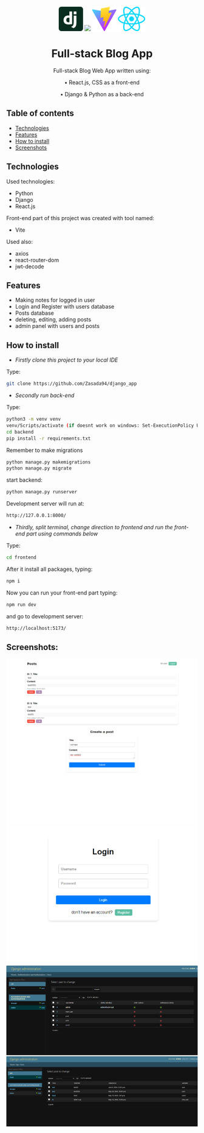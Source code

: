 <p align="center">
    <img src="./frontend/src/assets/django.svg" height="64"/>
    <img src="https://www.python.org/static/img/python-logo.png" height="64"/>
    <img src="./frontend/public/vite.svg" height="64"/>
    <img src="./frontend/src/assets/react.svg" height="64"/>
</p>

<h1 align="center">Full-stack Blog App</h1>

<p align="center">Full-stack Blog Web App written using:</p>
<p align="center" style="margin: 0;">• React.js, CSS as a front-end</p>
<p align="center">• Django & Python as a back-end</p>

## Table of contents

- [Technologies](#technologies)
- [Features](#features)
- [How to install](#how-to-install)
- [Screenshots](#screenshots)

## Technologies

Used technologies:

- Python
- Django
- React.js

Front-end part of this project was created with tool named:

- Vite

Used also:

- axios
- react-router-dom
- jwt-decode

## Features
- Making notes for logged in user
- Login and Register with users database
- Posts database
- deleting, editing, adding posts
- admin panel with users and posts

## How to install

- _Firstly clone this project to your local IDE_

Type:

```bash
git clone https://github.com/Zasada94/django_app
```

- _Secondly run back-end_

Type:

```bash
python3 -m venv venv
venv/Scripts/activate (if doesnt work on windows: Set-ExecutionPolicy Unrestricted -Scope Process)
cd backend
pip install -r requirements.txt
```

Remember to make migrations

```bash
python manage.py makemigrations
python manage.py migrate
```

start backend:

```bash
python manage.py runserver
```

Development server will run at:

```bash
http://127.0.0.1:8000/
```

- _Thirdly, split terminal, change direction to frontend and run the front-end part using commands below_

Type:

```bash
cd frontend
```

After it install all packages, typing:

```bash
npm i
```

Now you can run your front-end part typing:

```bash
npm run dev
```

and go to development server:

```bash
http://localhost:5173/
```

## Screenshots:
![screenshot](./screens/1.png)
![screenshot](./screens/2.png)
![screenshot](./screens/3.png)
![screenshot](./screens/4.png)

